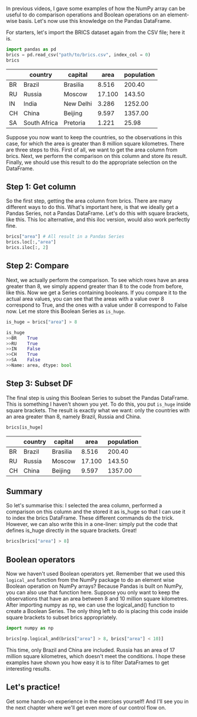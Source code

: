 In previous videos, I gave some examples of how the NumPy array can be useful to do comparison operations and Boolean operations on an element-wise basis. Let's now use this knowledge on the Pandas DataFrame.

For starters, let's import the BRICS dataset again from the CSV file; here it is.
```Python
import pandas as pd
brics = pd.read_csv("path/to/brics.csv", index_col = 0)
brics
```

|     | country      | capital   | area   | population |
| --- | ------------ | --------- | ------ | ---------- |
| BR  | Brazil       | Brasilia  | 8.516  | 200.40     |
| RU  | Russia       | Moscow    | 17.100 | 143.50     |
| IN  | India        | New Delhi | 3.286  | 1252.00    |
| CH  | China        | Beijing   | 9.597  | 1357.00    |
| SA  | South Africa | Pretoria  | 1.221  | 25.98      |
Suppose you now want to keep the countries, so the observations in this case, for which the area is greater than 8 million square kilometres. There are three steps to this. First of all, we want to get the area column from brics. Next, we perform the comparison on this column and store its result. Finally, we should use this result to do the appropriate selection on the DataFrame.
## Step 1: Get column
So the first step, getting the area column from brics. There are many different ways to do this. What's important here, is that we ideally get a Pandas Series, not a Pandas DataFrame. Let's do this with square brackets, like this. This loc alternative, and this iloc version, would also work perfectly fine.
```Python
brics["area"] # All result in a Pandas Series
brics.loc[:,"area"]
brics.iloc[:, 2]
```
## Step 2: Compare
Next, we actually perform the comparison. To see which rows have an area greater than 8, we simply append greater than 8 to the code from before, like this. Now we get a Series containing booleans. If you compare it to the actual area values, you can see that the areas with a value over 8 correspond to True, and the ones with a value under 8 correspond to False now. Let me store this Boolean Series as `is_huge`.
```Python
is_huge = brics["area"] > 8

is_huge
>>BR    True
>>RU    True
>>IN    False
>>CH    True
>>SA    False
>>Name: area, dtype: bool
```
## Step 3: Subset DF
The final step is using this Boolean Series to subset the Pandas DataFrame. This is something I haven't shown you yet. To do this, you put `is_huge` inside square brackets. The result is exactly what we want: only the countries with an area greater than 8, namely Brazil, Russia and China.
```Python
brics[is_huge]
```

|     | country | capital  | area   | population |
| --- | ------- | -------- | ------ | ---------- |
| BR  | Brazil  | Brasilia | 8.516  | 200.40     |
| RU  | Russia  | Moscow   | 17.100 | 143.50     |
| CH  | China   | Beijing  | 9.597  | 1357.00    |
## Summary
So let's summarise this: I selected the area column, performed a comparison on this column and the stored it as is_huge so that I can use it to index the brics DataFrame. These different commands do the trick. However, we can also write this in a one-liner: simply put the code that defines is_huge directly in the square brackets. Great!
```Python
brics[brics["area"] > 8]
```
## Boolean operators
Now we haven't used Boolean operators yet. Remember that we used this `logical_and` function from the NumPy package to do an element wise Boolean operation on NumPy arrays? Because Pandas is built on NumPy, you can also use that function here. Suppose you only want to keep the observations that have an area between 8 and 10 million square kilometres. After importing numpy as np, we can use the logical_and() function to create a Boolean Series. The only thing left to do is placing this code inside square brackets to subset brics appropriately. 
```Python
import numpy as np

brics[np.logical_and(brics["area"] > 8, brics["area"] < 10)]
```
This time, only Brazil and China are included. Russia has an area of 17 million square kilometres, which doesn't meet the conditions. I hope these examples have shown you how easy it is to filter DataFrames to get interesting results.
## Let's practice!
Get some hands-on experience in the exercises yourself! And I'll see you in the next chapter where we'll get even more of our control flow on.